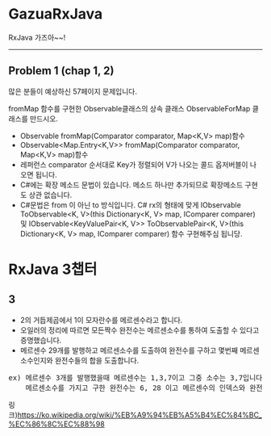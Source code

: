 # GazuaRxJava
RxJava 가즈아~~!

---
## Problem 1 (chap 1, 2)

많은 분들이 예상하신 57페이지 문제입니다.

fromMap 함수를 구현한 Observable클래스의 상속 클래스 ObservableForMap 클래스를 만드시오.

- Observable<V> fromMap(Comparator<K> comparator, Map<K,V> map)함수
- Observable<Map.Entry<K,V>> fromMap(Comparator<K> comparator, Map<K,V> map)함수
- 레퍼런스 comparator 순서대로 Key가 정렬되어 V가 나오는 콜드 옵저버블이 나오면 됩니다.
- C#에는 확장 메소드 문법이 있습니다. 메소드 하나만 추가되므로 확장메소드 구현도 상관 없습니다.
- C#문법은 from 이 아닌 to 방식입니다. C# rx의 형태에 맞게 IObservable<V> ToObservable<K, V>(this Dictionary<K, V> map, IComparer<K> comparer) 및 
IObservable<KeyValuePair<K, V>> ToObservablePair<K, V>(this Dictionary<K, V> map, IComparer<K> comparer) 함수 구현해주심 됩니당.

# RxJava 3챕터 #
## 3 ##

- 2의 거듭제곱에서 1이 모자란수를 메르센수라고 합니다.
- 오일러의 정리에 따르면 모든짝수 완전수는 메르센소수를 통하여 도출할 수 있다고 증명했습니다.
- 메르센수 29개를 발행하고 메르센소수를 도출하여 완전수를 구하고 몇번째 메르센소수인지와 완전수들의 합을 도출합니다.
<pre>
ex) 메르센수 3개를 발행했을때 메르센수는 1,3,7이고 그중 소수는 3,7입니다.
    메르센소수를 가지고 구한 완전수는 6, 28 이고 메르센수의 인덱스와 완전수의 합은 2+3+6+28 = 39입니다.
</pre>
링크)https://ko.wikipedia.org/wiki/%EB%A9%94%EB%A5%B4%EC%84%BC_%EC%86%8C%EC%88%98

